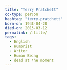 ```yaml
---
title: "Terry Pratchett"
cc-type: person
hashtag: "terry-pratchett"
born-on: 1948-04-28
died-on: 2015-03-12
permalink: /:title/
tags:
  - English
  - Humorist
  - Writer
  - Human Being
  - dead at the moment
---
```

